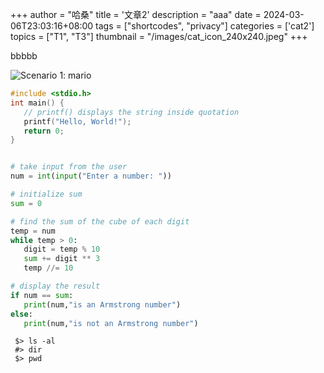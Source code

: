 +++
author = "哈桑"
title = '文章2'
description = "aaa"
date = 2024-03-06T23:03:16+08:00
tags = ["shortcodes", "privacy"]
categories = ['cat2']
topics = ["T1", "T3"]
thumbnail = "/images/cat_icon_240x240.jpeg"
+++


bbbbb

![Scenario 1: mario](/images/mario.jpg)




```c {linenos=table, hl_lines=[2, "4-5"], linenostart=199}
#include <stdio.h>
int main() {
   // printf() displays the string inside quotation
   printf("Hello, World!");
   return 0;
}
```

```python

# take input from the user
num = int(input("Enter a number: "))

# initialize sum
sum = 0

# find the sum of the cube of each digit
temp = num
while temp > 0:
   digit = temp % 10
   sum += digit ** 3
   temp //= 10

# display the result
if num == sum:
   print(num,"is an Armstrong number")
else:
   print(num,"is not an Armstrong number")
```

```shell
 $> ls -al
 #> dir
 $> pwd
```
